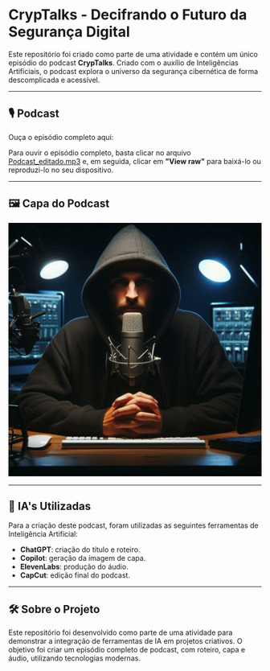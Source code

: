 # CrypTalks - Decifrando o Futuro da Segurança Digital  

Este repositório foi criado como parte de uma atividade e contém um único episódio do podcast **CrypTalks**. Criado com o auxílio de Inteligências Artificiais, o podcast explora o universo da segurança cibernética de forma descomplicada e acessível.  

---

## 🎙️ Podcast  

Ouça o episódio completo aqui:  


Para ouvir o episódio completo, basta clicar no arquivo [Podcast_editado.mp3](./Podcast_editado.mp3) e, em seguida, clicar em **"View raw"** para baixá-lo ou reproduzi-lo no seu dispositivo.

---

## 🖼️ Capa do Podcast  

<img src="Conteudos gerador pela IA/Capa_Podcast.png" alt="Capa do Podcast" width="600"/>

---

## 🤖 IA's Utilizadas  

Para a criação deste podcast, foram utilizadas as seguintes ferramentas de Inteligência Artificial:  
- **ChatGPT**: criação do título e roteiro.  
- **Copilot**: geração da imagem de capa.  
- **ElevenLabs**: produção do áudio.  
- **CapCut**: edição final do podcast.  

---

## 🛠️ Sobre o Projeto  

Este repositório foi desenvolvido como parte de uma atividade para demonstrar a integração de ferramentas de IA em projetos criativos. O objetivo foi criar um episódio completo de podcast, com roteiro, capa e áudio, utilizando tecnologias modernas.  

